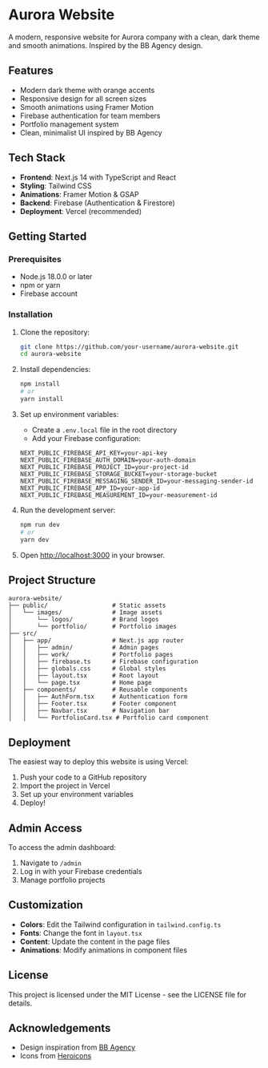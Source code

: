 # Aurora Website

A modern, responsive website for Aurora company with a clean, dark theme and smooth animations. Inspired by the BB Agency design.

## Features

- Modern dark theme with orange accents
- Responsive design for all screen sizes
- Smooth animations using Framer Motion
- Firebase authentication for team members
- Portfolio management system
- Clean, minimalist UI inspired by BB Agency

## Tech Stack

- **Frontend**: Next.js 14 with TypeScript and React
- **Styling**: Tailwind CSS
- **Animations**: Framer Motion & GSAP
- **Backend**: Firebase (Authentication & Firestore)
- **Deployment**: Vercel (recommended)

## Getting Started

### Prerequisites

- Node.js 18.0.0 or later
- npm or yarn
- Firebase account

### Installation

1. Clone the repository:
   ```bash
   git clone https://github.com/your-username/aurora-website.git
   cd aurora-website
   ```

2. Install dependencies:
   ```bash
   npm install
   # or
   yarn install
   ```

3. Set up environment variables:
   - Create a `.env.local` file in the root directory
   - Add your Firebase configuration:
   ```
   NEXT_PUBLIC_FIREBASE_API_KEY=your-api-key
   NEXT_PUBLIC_FIREBASE_AUTH_DOMAIN=your-auth-domain
   NEXT_PUBLIC_FIREBASE_PROJECT_ID=your-project-id
   NEXT_PUBLIC_FIREBASE_STORAGE_BUCKET=your-storage-bucket
   NEXT_PUBLIC_FIREBASE_MESSAGING_SENDER_ID=your-messaging-sender-id
   NEXT_PUBLIC_FIREBASE_APP_ID=your-app-id
   NEXT_PUBLIC_FIREBASE_MEASUREMENT_ID=your-measurement-id
   ```

4. Run the development server:
   ```bash
   npm run dev
   # or
   yarn dev
   ```

5. Open [http://localhost:3000](http://localhost:3000) in your browser.

## Project Structure

```
aurora-website/
├── public/                  # Static assets
│   └── images/              # Image assets
│       └── logos/           # Brand logos
│       └── portfolio/       # Portfolio images
├── src/
│   ├── app/                 # Next.js app router
│   │   ├── admin/           # Admin pages
│   │   ├── work/            # Portfolio pages
│   │   ├── firebase.ts      # Firebase configuration
│   │   ├── globals.css      # Global styles
│   │   ├── layout.tsx       # Root layout
│   │   └── page.tsx         # Home page
│   ├── components/          # Reusable components
│   │   ├── AuthForm.tsx     # Authentication form
│   │   ├── Footer.tsx       # Footer component
│   │   ├── Navbar.tsx       # Navigation bar
│   │   └── PortfolioCard.tsx # Portfolio card component
```

## Deployment

The easiest way to deploy this website is using Vercel:

1. Push your code to a GitHub repository
2. Import the project in Vercel
3. Set up your environment variables
4. Deploy!

## Admin Access

To access the admin dashboard:

1. Navigate to `/admin`
2. Log in with your Firebase credentials
3. Manage portfolio projects

## Customization

- **Colors**: Edit the Tailwind configuration in `tailwind.config.ts`
- **Fonts**: Change the font in `layout.tsx`
- **Content**: Update the content in the page files
- **Animations**: Modify animations in component files

## License

This project is licensed under the MIT License - see the LICENSE file for details.

## Acknowledgements

- Design inspiration from [BB Agency](https://bb.agency)
- Icons from [Heroicons](https://heroicons.com/)
